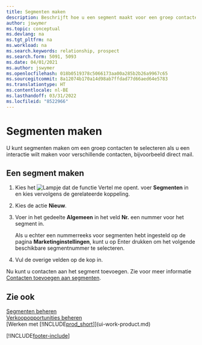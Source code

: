 ```yaml
---
title: Segmenten maken
description: Beschrijft hoe u een segment maakt voor een groep contacten in Business Central, bijvoorbeeld om verschillende contacten een direct mail te sturen.
author: jswymer
ms.topic: conceptual
ms.devlang: na
ms.tgt_pltfrm: na
ms.workload: na
ms.search.keywords: relationship, prospect
ms.search.form: 5091, 5093
ms.date: 04/01/2021
ms.author: jswymer
ms.openlocfilehash: 018b0519378c5066173aa00a285b2b26a9967c65
ms.sourcegitcommit: 8a12074b170a14d98ab7ffdad77d66aed64e5783
ms.translationtype: HT
ms.contentlocale: nl-BE
ms.lasthandoff: 03/31/2022
ms.locfileid: "8522966"
---
```

# <a name="create-segments"></a>Segmenten maken
U kunt segmenten maken om een groep contacten te selecteren als u een interactie wilt maken voor verschillende contacten, bijvoorbeeld direct mail.

## <a name="to-create-a-segment"></a>Een segment maken
1. Kies het ![Lampje dat de functie Vertel me opent.](media/ui-search/search_small.png "Vertel me wat u wilt doen") voer **Segmenten** in en kies vervolgens de gerelateerde koppeling.
2. Kies de actie **Nieuw**.
3. Voer in het gedeelte **Algemeen** in het veld **Nr.** een nummer voor het segment in.

    Als u echter een nummerreeks voor segmenten hebt ingesteld op de pagina **Marketinginstellingen**, kunt u op Enter drukken om het volgende beschikbare segmentnummer te selecteren.
4. Vul de overige velden op de kop in.

Nu kunt u contacten aan het segment toevoegen. Zie voor meer informatie [Contacten toevoegen aan segmenten](marketing-add-contact-segment.md).

## <a name="see-also"></a>Zie ook
[Segmenten beheren](marketing-segments.md)  
[Verkoopopportunities beheren](marketing-manage-sales-opportunities.md)  
[Werken met [!INCLUDE[prod_short](includes/prod_short.md)]](ui-work-product.md)  


[!INCLUDE[footer-include](includes/footer-banner.md)]